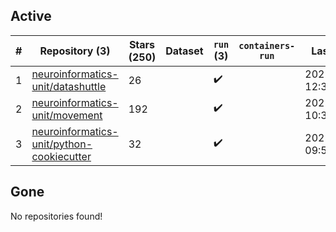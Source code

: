 ## Active
| # | Repository (3) | Stars (250) | Dataset | `run` (3) | `containers-run` | Last Modified |
| --- | --- | --- | --- | --- | --- | --- |
| 1 | [neuroinformatics-unit/datashuttle](https://github.com/neuroinformatics-unit/datashuttle) | 26 |  | :heavy_check_mark: |  | 2025-09-16 12:36:18+00:00 |
| 2 | [neuroinformatics-unit/movement](https://github.com/neuroinformatics-unit/movement) | 192 |  | :heavy_check_mark: |  | 2025-09-02 10:38:47+00:00 |
| 3 | [neuroinformatics-unit/python-cookiecutter](https://github.com/neuroinformatics-unit/python-cookiecutter) | 32 |  | :heavy_check_mark: |  | 2025-09-08 09:58:48+00:00 |

## Gone
No repositories found!
